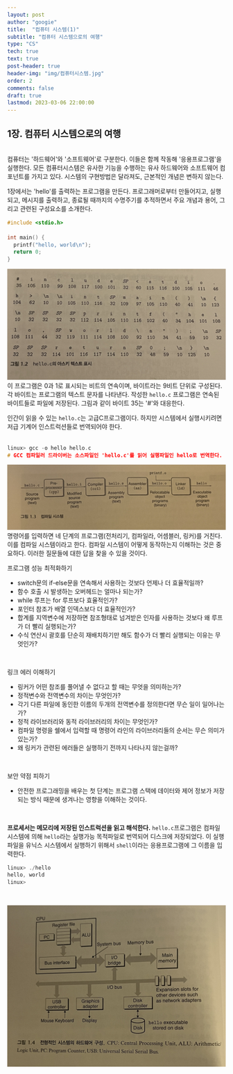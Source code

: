 ```yaml
---
layout: post
author: "googie"
title:  "컴퓨터 시스템(1)"
subtitle: "컴퓨터 시스템으로의 여행"
type: "CS"
tech: true
text: true
post-header: true
header-img: "img/컴퓨터시스템.jpg"
order: 2
comments: false
draft: true
lastmod: 2023-03-06 22:00:00
---
```


## 1장. 컴퓨터 시스템으로의 여행

<br />
컴퓨터는 '하드웨어'와 '소프트웨어'로 구분한다. 이들은 함께 작동해 '응용프로그램'을 실행한다.
모든 컴퓨터시스템은 유사한 기능을 수행하는 유사 하드웨어와 소프트웨어 컴포넌트를 가지고 있다.
시스템의 구현방법은 달라져도, 근본적인 개념은 변하지 않는다.

1장에서는 'hello'를 출력하는 프로그램을 만든다.
프로그래머로부터 만들어지고, 실행되고, 메시지를 출력하고, 종료될 때까지의 수명주기를 추적하면서 주요 개념과 용어, 그리고 관련된 구성요소를 소개한다.



```c
#include <stdio.h>

int main() {
  printf("hello, world\n");
  return 0;
}
```
![hello.c의 아스키 텍스트 표시](img/IMG_1931.jpg)
이 프로그램은 0과 1로 표시되는 비트의 연속이며, 바이트라는 9비트 단위로 구성된다. 각 바이트는 프로그램의 텍스트 문자를 나타낸다.
작성한 `hello.c` 프로그램은 연속된 바이트들로 파일에 저장된다. 그림과 같이 바이트 35는 '#'와 대응한다.


인간이 읽을 수 있는 `hello.c`는 고급C프로그램이다. 하지만 시스템에서 실행시키려면 저급 기계어 인스트럭션들로 번역되어야 한다.
<br /><br />

```c
linux> gcc -o hello hello.c
# GCC 컴파일러 드라이버는 소스파일인 'hello.c'를 읽어 실행파일인 hello로 번역한다.
```
![hello.c의 컴파일 시스템](img/IMG_1932.jpg)
명령어를 입력하면 네 단계의 프로그램(전처리기, 컴파일라, 어셈블러, 링커)를 거친다. 이를 컴파일 시스템이라고 한다.
컴파일 시스템이 어떻게 동작하는지 이해하는 것은 중요하다. 이러한 질문들에 대한 답을 찾을 수 있을 것이다.
<br />

프로그램 성능 최적화하기
>
- switch문의 if-else문을 연속해서 사용하는 것보다 언제나 더 효율적일까?
- 함수 호출 시 발생하는 오버헤드는 얼마나 되는가?
- while 루프는 for 루프보다 효율적인가?
- 포인터 참조가 배열 인덱스보다 더 효율적인가?
- 합계를 지역변수에 저장하면 참조형태로 넘겨받은 인자를 사용하는 것보다 왜 루프가 더 빨리 실행되는가?
- 수식 연산시 괄호를 단순히 재배치하기만 해도 함수가 더 빨리 실행되는 이유는 무엇인가?

<br />

링크 에러 이해하기
>
- 링커가 어떤 참조를 풀어낼 수 없다고 할 때는 무엇을 의미하는가?
- 정적변수와 전역변수의 차이는 무엇인가?
- 각기 다른 파일에 동인한 이름의 두개의 전역변수를 정의한다면 무슨 일이 일어나는가?
- 정적 라이브러리와 동적 라이브러리의 차이는 무엇인가?
- 컴파일 명령을 쉘에서 입력할 때 명령어 라인의 라이브러리들의 순서는 무슨 의미가 있는가?
- 왜 링커가 관련된 에러들은 실행하기 전까지 나타나지 않는걸까?

<br />

보안 약점 피하기
>
- 안전한 프로그래밍을 배우는 첫 단계는 프로그램 스택에 데이터와 제어 정보가 저장되는 방식 때문에 생겨나는 영향을 이해하는 것이다.

<br />

**프로세서는 메모리에 저장된 인스트럭션을 읽고 해석한다.**
`hello.c`프로그램은 컴파일 시스템에 의해 `hello`라는 실행가능 목적파일로 번역되어 디스크에 저장되었다. 이 실행파일을 유닉스 시스템에서 실행하기 위해서 `shell`이라는 응용프로그램에 그 이름을 입력한다.

```c
linux> ./hello
hello, world
linux>
```
<br />

![전형적인 시스템의 하드웨어 구성](img/IMG_1933.jpg)



